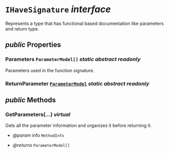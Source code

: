 # <code><span title="Represents a type that has functional based documentation like parameters and return type.">IHaveSignature</span></code> *interface*

Represents a type that has functional based documentation like parameters and return type.

## *public* Properties

### Parameters <code><span title="Represents a type that has functional based documentation like parameters and return type.">ParameterModel[]</span></code> *static* *abstract* *readonly*

Parameters used in the function signature.

### ReturnParameter <code><a href="..\Parameters\ParameterModel.md">ParameterModel</a></code> *static* *abstract* *readonly*





## *public* Methods

### GetParameters(...) *virtual*

Gets all the parameter information and organizes it before returning it.

- *@param* info <code><span title="Represents a type that has functional based documentation like parameters and return type.">MethodInfo</span></code>

- *@returns* <code><span title="Represents a type that has functional based documentation like parameters and return type.">ParameterModel[]</span></code>